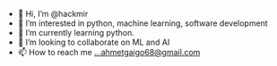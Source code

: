 - 👋 Hi, I’m @hackmir
- 👀 I’m interested in python, machine learning, software development
- 🌱 I’m currently learning python.
- 💞️ I’m looking to collaborate on ML and AI
- 📫 How to reach me ...ahmetgaigo68@gmail.com

<!---
hackmir/hackmir is a ✨ special ✨ repository because its `README.md` (this file) appears on your GitHub profile.
You can click the Preview link to take a look at your changes.
--->

